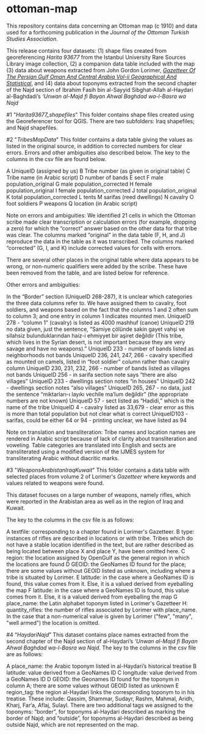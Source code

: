 # ottoman-map

This repository contains data concerning an Ottoman map (c 1910) and data used for a forthcoming publication in the *Journal of the Ottoman Turkish Studies Association*. 

This release contains four datasets: (1) shape files created from georeferencing *Harita 93677* from the Istanbul University Rare Sources Library image collection, (2) a companion data table included with the map (3) data about weapons extracted from John Gordon Lorimer, [*Gazetteer Of The Persian Gulf Oman And Central Arabia Vol-ii Geographical And Statistical*](https://archive.org/details/in.ernet.dli.2015.206964), and (4) data about toponyms extracted from the second chapter of the Najd section of Ibrahim Fasih bin al-Sayyid Sibghat-Allah al-Haydari al-Baghdadi’s *‘Unwan al-Majd fi Bayan Ahwal Baghdad wa-l-Basra wa Najd*

#1 "*Harita93677_shapefiles*"  This folder contains shape files created using the Georeferencer tool for QGIS. There are two subfolders: Iraq shapefiles; and Najd shapefiles. 

#2 "*TribesMapData*"  This folder contains a data table giving the values as listed in the original source, in addition to corrected numbers for clear errors. Errors and other ambiguities also described below. The key to the columns in the csv file are found below.

A UniqueID (assigned by us)
B Tribe number (as given in original table)
C Tribe name (in Arabic script)
D number of bands
E sect
F male population_original
G male population_corrected
H female population_original
I female population_corrected
J total population_original
K total population_corrected
L tents
M sarifas (reed dwellings)
N cavalry
O foot soldiers
P weapons
Q location (in Arabic script)

Note on errors and ambiguities: We identified 21 cells in which the Ottoman scribe made clear transcription or calculation errors (for example, dropping a zero) for which the “correct” answer based on the other data for that tribe was clear. The columns marked “original” in the data table (F, H, and J) reproduce the data in the table as it was transcribed. The columns marked “corrected” (G, I, and K) include corrected values for cells with errors.

There are several other places in the original table where data appears to be wrong, or non-numeric qualifiers were added by the scribe. These have been removed from the table, and are listed below for reference.

Other errors and ambiguities:

In the “Border” section (UniqueID 268-287), it is unclear which categories the three data columns refer to. We have assigned them to cavalry, foot soldiers, and weapons based on the fact that the columns 1 and 2 often sum to column 3; and one entry in column 1 indicates mounted men.
UniqueID 278 - “column 1” (cavalry) is listed as 4000 mashhuf (canoe)
UniqueID 219 no data given, just the sentence, “Samiye çölünde sakin gayet vahşi ve silahsiz bulunduklarından haiz-i ehmiyyet bir aşiret değildir (This tribe, which lives in the Syrian desert, is not important because they are very savage and have no weapons).” 
UniqueID 233 - number of bands listed as neighborhoods not bands
UniqueID 236, 241, 247, 266 - cavalry specified as mounted on camels, listed in “foot soldier” column rather than cavalry column
UniqueID 230, 231, 232, 266 - number of bands listed as villages not bands
UniqueID 256 - in sarifa section note says “there are also villages”
UniqueID 233 - dwellings section notes “in houses”
UniqueID 242 - dwellings section notes “also villages”
UniqueID 265, 267 - no data, just the sentence “miktarları-ı layıkı vechile ma’lum değildir” (the appropriate numbers are not known)
UniqueID 57 - sect listed as “Hadidi,” which is the name of the tribe 
UniqueID 4 - cavalry listed as 33,679 - clear error as this is more than total population but not clear what is correct
UniqueID103 - sarifas, could be either 64 or 94 - printing unclear, we have listed as 94

Note on translation and transliteration: Tribe names and location names are rendered in Arabic script because of lack of clarity about transliteration and voweling. Table categories are translated into English and sects are transliterated using a modified version of the IJMES system for transliterating Arabic without diacritic marks.

#3 "*WeaponsArabistanIraqKuwait*"  This folder contains a data table with selected places from volume 2 of Lorimer's *Gazetteer* where keywords and values related to weapons were found.

This dataset focuses on a large number of weapons, namely rifles, which were reported in the Arabistan area as well as in the region of Iraq and Kuwait.

The key to the columns in the csv file is as follows: 

A textfile: corresponding to a chapter found in Lorimer's Gazetteer.
B type: instances of rifles are described in locations or with tribe. Tribes which do not have a stable location identified in the text, but are rather described as being located between place X and place Y, have been omitted here.
C region: the location assigned by OpenGulf as the general region in which the locations are found
D GEOID: the GeoNames ID found for the place; there are some values without GEOID listed as unknown, including where a tribe is situated by Lorimer. 
E latitude: in the case where a GeoNames ID is found, this value comes from it. Else, it is a valued derived from eyeballing the map 
F latitude: in the case where a GeoNames ID is found, this value comes from it. Else, it is a valued derived from eyeballing the map 
G place_name: the Latin alphabet toponym listed in Lorimer's Gazetteer
H: quantity_rifles: the number of rifles associated by Lorimer with place_name. In the case that a non-numerical value is given by Lorimer ("few", "many", "well armed")  the location is omitted. 

#4 “*HaydariNajd*” This dataset contains place names extracted from the second chapter of the Najd section of al-Haydari’s *‘Unwan al-Majd fi Bayan Ahwal Baghdad wa-l-Basra wa Najd*.
The key to the columns in the csv file are as follows:

A place_name: the Arabic toponym listed in al-Haydari’s historical treatise
B latitude: value derived from a GeoNames ID
C longitude: value derived from a GeoNames ID
D GEOID: the Geonames ID found for the toponym in column A; there are some values without GEOID listed as unknown
E region_tag: the region al-Haydari links the corresponding toponym to in his treatise.  These include: Qassim, Shammar, Sudayr, Rashm, Mahmal, Aridh, Kharj, Far‘a, Aflaj, Sulayl.  There are two additional tags we assigned to the toponyms: “border”, for toponyms al-Haydari described as marking the border of Najd; and “outside”, for toponyms al-Haydari described as being outside Najd, which are not represented on the map.
